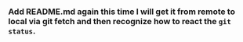 ### Add README.md again this time I will get it from remote to local via git fetch and then recognize how to react the `git status`.
